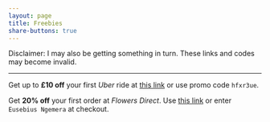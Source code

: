 ```yaml
---
layout: page
title: Freebies
share-buttons: true
---
```


Disclaimer: I may also be getting something in turn. These links and codes may become invalid.

---

Get up to **£10 off** your first *Uber* ride at [this link](https://www.uber.com/invite/hfxr3ue "A free ride from Uber") or use promo code `hfxr3ue`.

Get **20% off** your first order at *Flowers Direct*. Use [this link](https://flowersdirect.mention-me.com/m/ol/rv2er-eusebius-ngemera "Flowers Direct 20% off") or enter `Eusebius Ngemera` at checkout.
